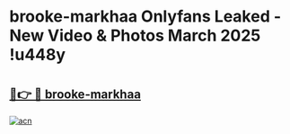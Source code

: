 # brooke-markhaa Onlyfans Leaked - New Video & Photos March 2025 !u448y

# <h2><a href="https://83c90l.iuczelnia.edu.pl?title=brooke-markhaa&ref=u448y">🔗👉 🔴 brooke-markhaa</a></h2>

[![acn](https://github.com/user-attachments/assets/0f9c940e-d8b0-45ae-aac7-cd30a18b3e1c)](https://83c90l.iuczelnia.edu.pl?title=brooke-markhaa&ref=u448y)

